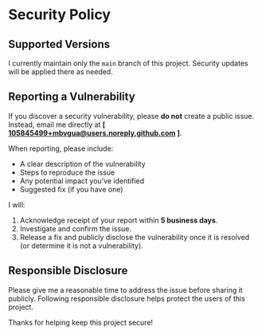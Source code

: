 # Security Policy

## Supported Versions
I currently maintain only the `main` branch of this project. Security updates will be applied there as needed.

## Reporting a Vulnerability
If you discover a security vulnerability, please **do not** create a public issue.  
Instead, email me directly at **[ 105845499+mbvgua@users.noreply.github.com ]**.

When reporting, please include:
- A clear description of the vulnerability
- Steps to reproduce the issue
- Any potential impact you’ve identified
- Suggested fix (if you have one)

I will:
1. Acknowledge receipt of your report within **5 business days**.
2. Investigate and confirm the issue.
3. Release a fix and publicly disclose the vulnerability once it is resolved (or determine it is not a vulnerability).

## Responsible Disclosure
Please give me a reasonable time to address the issue before sharing it publicly.  Following responsible disclosure helps protect the users of this project.

Thanks for helping keep this project secure!
